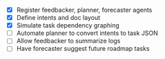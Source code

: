 - [x] Register feedbacker, planner, forecaster agents
- [x] Define intents and doc layout
- [x] Simulate task dependency graphing
- [ ] Automate planner to convert intents to task JSON
- [ ] Allow feedbacker to summarize logs
- [ ] Have forecaster suggest future roadmap tasks
